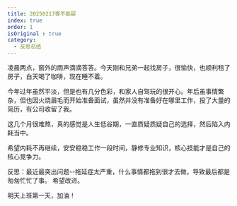 ```yaml
---
title: 20250217夜不能寐
index: true
order: 1
isOriginal : true
category:
  - 反思总结
---
```


凌晨两点，窗外的雨声滴滴答答。今天刚和兄弟一起找房子，很愉快，也顺利租了房子，白天喝了咖啡，现在睡不着。

今年过年虽然平淡，但是也有几分色彩，和家人自驾玩的很开心。年后虽事情繁杂，但也因火烧眉毛而开始准备面试，虽然并没有准备好在哪里工作，投了大量的简历，有公司收留了我。

这几个月很难熬，真的感觉是人生低谷期，一直质疑质疑自己的选择，然后陷入内耗当中。

希望内耗不再继续，安安稳稳工作一段时间，静修专业知识，核心技能才是自己的核心竞争力。

反思：最近最突出问题--拖延症太严重，什么事情都拖到很才去做，导致最后都是匆匆忙忙了事。  希望改进。

明天上班第一天，加油！




